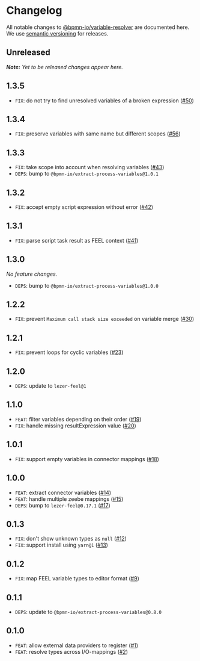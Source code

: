 # Changelog

All notable changes to [@bpmn-io/variable-resolver](https://github.com/bpmn-io/variable-resolver) are documented here. We use [semantic versioning](http://semver.org/) for releases.

## Unreleased

___Note:__ Yet to be released changes appear here._

## 1.3.5

* `FIX`: do not try to find unresolved variables of a broken expression ([#50](https://github.com/bpmn-io/variable-resolver/issues/50))

## 1.3.4

* `FIX`: preserve variables with same name but different scopes ([#56](https://github.com/bpmn-io/variable-resolver/pull/56))

## 1.3.3

* `FIX`: take scope into account when resolving variables ([#43](https://github.com/bpmn-io/variable-resolver/pull/43))
* `DEPS`: bump to `@bpmn-io/extract-process-variables@1.0.1`

## 1.3.2

* `FIX`: accept empty script expression without error ([#42](https://github.com/bpmn-io/variable-resolver/pull/42))

## 1.3.1

* `FIX`: parse script task result as FEEL context ([#41](https://github.com/bpmn-io/variable-resolver/pull/41))

## 1.3.0

_No feature changes._

* `DEPS`: bump to `@bpmn-io/extract-process-variables@1.0.0`

## 1.2.2

* `FIX`: prevent `Maximum call stack size exceeded` on variable merge ([#30](https://github.com/bpmn-io/variable-resolver/pull/30))

## 1.2.1

* `FIX`: prevent loops for cyclic variables ([#23](https://github.com/bpmn-io/variable-resolver/pull/23))

## 1.2.0

* `DEPS`: update to `lezer-feel@1`

## 1.1.0

* `FEAT`: filter variables depending on their order ([#19](https://github.com/bpmn-io/variable-resolver/pull/19))
* `FIX`: handle missing resultExpression value ([#20](https://github.com/bpmn-io/variable-resolver/pull/20))

## 1.0.1

* `FIX`: support empty variables in connector mappings ([#18](https://github.com/bpmn-io/variable-resolver/pull/18))

## 1.0.0

* `FEAT`: extract connector variables ([#14](https://github.com/bpmn-io/variable-resolver/pull/14))
* `FEAT`: handle multiple zeebe mappings ([#15](https://github.com/bpmn-io/variable-resolver/pull/15))
* `DEPS`: bump to `lezer-feel@0.17.1` ([#17](https://github.com/bpmn-io/variable-resolver/pull/17))

## 0.1.3

* `FIX`: don't show unknown types as `null` ([#12](https://github.com/bpmn-io/variable-resolver/pull/12))
* `FIX`: support install using `yarn@1` ([#13](https://github.com/bpmn-io/variable-resolver/pull/13))

## 0.1.2

* `FIX`: map FEEL variable types to editor format ([#9](https://github.com/bpmn-io/variable-resolver/pull/9))

## 0.1.1

* `DEPS`: update to `@bpmn-io/extract-process-variables@0.8.0`

## 0.1.0

* `FEAT`: allow external data providers to register ([#1](https://github.com/bpmn-io/variable-resolver/pull/1))
* `FEAT`: resolve types across I/O-mappings ([#2](https://github.com/bpmn-io/variable-resolver/issues/2))
